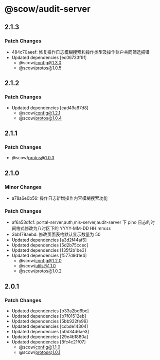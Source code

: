 # @scow/audit-server

## 2.1.3

### Patch Changes

- 484c70aeef: 修复操作日志模糊搜索和操作类型及操作账户共同筛选报错
- Updated dependencies [ec06733f9f]
  - @scow/config@1.3.0
  - @scow/protos@1.0.5

## 2.1.2

### Patch Changes

- Updated dependencies [cad49a87d8]
  - @scow/config@1.2.1
  - @scow/protos@1.0.4

## 2.1.1

### Patch Changes

- @scow/protos@1.0.3

## 2.1.0

### Minor Changes

- a78a6e0b56: 操作日志新增操作内容模糊搜索功能

### Patch Changes

- af6a53dfcf: portal-server,auth,mis-server,audit-server 下 pino 日志的时间格式修改为八时区下的 YYYY-MM-DD HH:mm:ss
- 3bb178aebd: 修改页面表格默认显示数量为 50
- Updated dependencies [a3d2f44af6]
- Updated dependencies [5d2b75ccec]
- Updated dependencies [135f2b1be3]
- Updated dependencies [f577d9d1e4]
  - @scow/config@1.2.0
  - @scow/utils@1.1.0
  - @scow/protos@1.0.2

## 2.0.1

### Patch Changes

- Updated dependencies [b33a2bd6bc]
- Updated dependencies [b7f01512eb]
- Updated dependencies [5bb922fe99]
- Updated dependencies [ccbde14304]
- Updated dependencies [50d34d6ae3]
- Updated dependencies [29e4b1880a]
- Updated dependencies [8fc4c21f07]
  - @scow/config@1.1.0
  - @scow/protos@1.0.1
